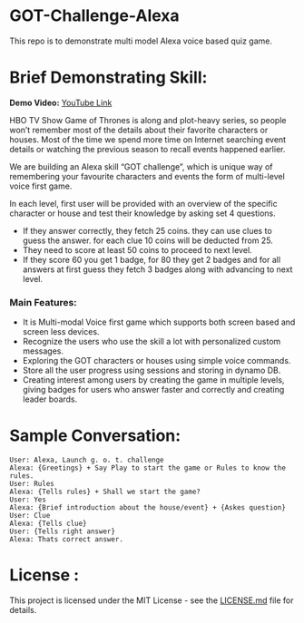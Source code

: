 # GOT-Challenge-Alexa
This repo is to demonstrate multi model Alexa voice based quiz game. 

# Brief Demonstrating Skill: 
  **Demo Video:** [YouTube Link](https://youtu.be/Oeerhp8nsz8)
  
HBO TV Show Game of Thrones is along and plot-heavy series, so people won’t remember most of the details about their favorite characters or houses. Most of the time we spend more time on Internet searching event details or watching the previous season to recall events happened earlier.

We are building an Alexa skill “GOT challenge”, which is unique way of remembering your favourite characters and events the form of multi-level voice first game.

In each level, first user will be provided with an overview of the specific character or house and test their knowledge by asking set 4 questions.  
* If they answer correctly, they fetch 25 coins. they can use clues to guess the answer. for each clue 10 coins will be deducted from 25.
*	They need to score at least 50 coins to proceed to next level. 
*	If they score 60 you get 1 badge, for 80 they get 2 badges and for all answers at first guess they fetch 3 badges along with advancing to next level.

### Main Features:
*	It is Multi-modal Voice first game which supports both screen based and screen less devices.
*	Recognize the users who use the skill a lot with personalized custom messages.
*	Exploring the GOT characters or houses using simple voice commands.
*	Store all the user progress using sessions and storing in dynamo DB.
*	Creating interest among users by creating the game in multiple levels, giving badges for users who answer faster and correctly and creating leader boards.





# Sample Conversation:
 
    User: Alexa, Launch g. o. t. challenge
    Alexa: {Greetings} + Say Play to start the game or Rules to know the rules.
    User: Rules
    Alexa: {Tells rules} + Shall we start the game?
    User: Yes
    Alexa: {Brief introduction about the house/event} + {Askes question}
    User: Clue
    Alexa: {Tells clue}
    User: {Tells right answer}
    Alexa: Thats correct answer.

# License :
This project is licensed under the MIT License - see the [LICENSE.md](https://github.com/Roy-Abhinaba/GOT-Challenge-Alexa/blob/master/LICENSE) file for details.
